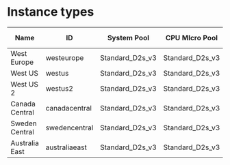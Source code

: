 # Instance types

| Name | ID | System Pool | CPU MIcro Pool | CPU Small Pool | CPU Medium Pool | CPU Large Pool | CPU Compute Micro Pool | GPU MIcro Pool | GPU Compute Micro Pool |
| --- | --- | --- | --- | --- | --- | --- | --- | --- | --- |
| West Europe | westeurope |  Standard_D2s_v3 |  Standard_D2s_v3 | Standard_D4s_v3 | Standard_D8s_v3 | Standard_D16s_v3 | Standard_D32s_v3 | Standard_NC6s_v3 | Standard_NC6s_v3 |
| West US | westus |  Standard_D2s_v3 |  Standard_D2s_v3 | Standard_D4s_v3 | Standard_D8s_v3 | Standard_D16s_v3 | Standard_D32s_v3 | Standard_NC6s_v3 | Standard_NC6s_v3 |
| West US 2 | westus2 |  Standard_D2s_v3 |  Standard_D2s_v3 | Standard_D4s_v3 | Standard_D8s_v3 | Standard_D16s_v3 | Standard_D32s_v3 | Standard_NC6s_v3 | Standard_NC6s_v3 |
| Canada Central | canadacentral |  Standard_D2s_v3 |  Standard_D2s_v3 | Standard_D4s_v3 | Standard_D8s_v3 | Standard_D16s_v3 | Standard_D32s_v3 | Standard_NC6s_v3 | Standard_NC6s_v3 |
| Sweden Central | swedencentral |  Standard_D2s_v3 |  Standard_D2s_v3 | Standard_D4s_v3 | Standard_D8s_v3 | Standard_D16s_v3 | Standard_D32s_v3 | Standard_NC6s_v3 | Standard_NC6s_v3 |
| Australia East | australiaeast |  Standard_D2s_v3 |  Standard_D2s_v3 | Standard_D4s_v3 | Standard_D8s_v3 | Standard_D16s_v3 | Standard_D32s_v3 | Standard_NC6s_v3 | Standard_NC6s_v3 |
